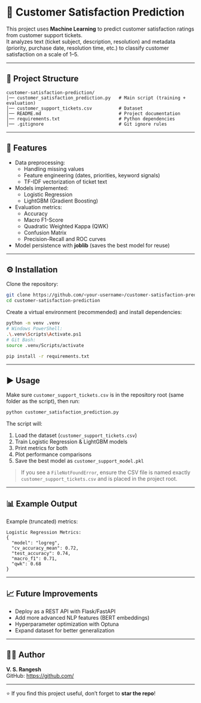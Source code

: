 # 📝 Customer Satisfaction Prediction

This project uses **Machine Learning** to predict customer satisfaction ratings from customer support tickets.  
It analyzes text (ticket subject, description, resolution) and metadata (priority, purchase date, resolution time, etc.) to classify customer satisfaction on a scale of 1–5.

---

## 📂 Project Structure
```
customer-satisfaction-prediction/
│── customer_satisfaction_prediction.py   # Main script (training + evaluation)
│── customer_support_tickets.csv          # Dataset
│── README.md                             # Project documentation
│── requirements.txt                      # Python dependencies
│── .gitignore                            # Git ignore rules
```
---

## 🚀 Features
- Data preprocessing:
  - Handling missing values
  - Feature engineering (dates, priorities, keyword signals)
  - TF-IDF vectorization of ticket text
- Models implemented:
  - Logistic Regression
  - LightGBM (Gradient Boosting)
- Evaluation metrics:
  - Accuracy
  - Macro F1-Score
  - Quadratic Weighted Kappa (QWK)
  - Confusion Matrix
  - Precision-Recall and ROC curves
- Model persistence with **joblib** (saves the best model for reuse)

---

## ⚙️ Installation

Clone the repository:

```bash
git clone https://github.com/<your-username>/customer-satisfaction-prediction.git
cd customer-satisfaction-prediction
```

Create a virtual environment (recommended) and install dependencies:

```bash
python -m venv .venv
# Windows PowerShell:
.\.venv\Scripts\Activate.ps1
# Git Bash:
source .venv/Scripts/activate

pip install -r requirements.txt
```

---

## ▶️ Usage

Make sure `customer_support_tickets.csv` is in the repository root (same folder as the script), then run:

```bash
python customer_satisfaction_prediction.py
```

The script will:
1. Load the dataset (`customer_support_tickets.csv`)
2. Train Logistic Regression & LightGBM models
3. Print metrics for both
4. Plot performance comparisons
5. Save the best model as `customer_support_model.pkl`

> If you see a `FileNotFoundError`, ensure the CSV file is named exactly `customer_support_tickets.csv` and is placed in the project root.

---

## 📊 Example Output

Example (truncated) metrics:

```
Logistic Regression Metrics:
{
  "model": "logreg",
  "cv_accuracy_mean": 0.72,
  "test_accuracy": 0.74,
  "macro_f1": 0.71,
  "qwk": 0.68
}
```

---

## 📈 Future Improvements
- Deploy as a REST API with Flask/FastAPI
- Add more advanced NLP features (BERT embeddings)
- Hyperparameter optimization with Optuna
- Expand dataset for better generalization

---

## 👨‍💻 Author
**V. S. Rangesh**  
GitHub: https://github.com/<your-username>

---

⭐ If you find this project useful, don’t forget to **star the repo**!
